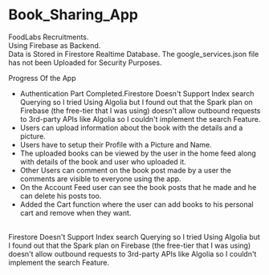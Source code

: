 # Book_Sharing_App
FoodLabs Recruitments.<br>
Using Firebase as Backend.<br>
Data is Stored in Firestore Realtime Database.
The google_services.json file has not been Uploaded for Security Purposes.

Progress Of the App
- Authentication Part Completed.Firestore Doesn't Support Index search Querying so I tried Using Algolia but I found out that the Spark plan on Firebase (the free-tier that I was using) doesn't allow outbound requests to 3rd-party APIs like Algolia so I couldn't implement the search Feature.
- Users can upload information about the book with the details and a picture.
- Users have to setup their Profile with a Picture and Name.
- The uploaded books can be viewed by the user in the home feed along with details of the book and user who uploaded it.
- Other Users can comment on the book post made by a user the comments are visible to everyone using the app.
- On the Account Feed user can see the book posts that he made and he can delete his posts too.
- Added the Cart function where the user can add books to his personal cart and remove when they want.
<br>
Firestore Doesn't Support Index search Querying so I tried Using Algolia but I found out that the Spark plan on Firebase (the free-tier that I was using) doesn't allow outbound requests to 3rd-party APIs like Algolia so I couldn't implement the search Feature.
